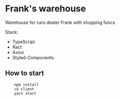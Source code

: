 <!-- @format -->

# Frank's warehouse

Warehouse for cars dealer Frank with shopping funcs

Stack:

- TypeScript
- Ract
- Axios
- Styled-Components

## How to start

```
    npm install
    cd client
    yarn start
```
